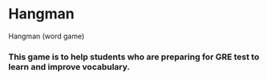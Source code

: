 # Hangman
Hangman (word game)
### This game is to help students who are preparing for GRE test to learn and improve vocabulary.
